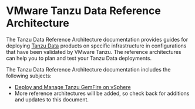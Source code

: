 # VMware Tanzu Data Reference Architecture

The Tanzu Data Reference Architecture documentation provides guides for deploying [Tanzu Data](https://techdocs.broadcom.com/us/en/vmware-tanzu/data-solutions.html) products on specific infrastructure in configurations that have been validated by VMware Tanzu. The reference architectures can help you to plan and test your Tanzu Data deployments.

The Tanzu Data Reference Architecture documentation includes the following subjects:

- [Deploy and Manage Tanzu GemFire on vSphere](./gemfire-on-vsphere-ra.md)
- More reference architectures will be added, so check back for additions and updates to this document.

